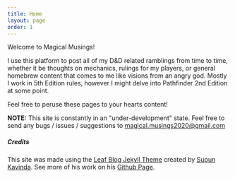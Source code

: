 ```yaml
---
title: Home
layout: page
order: 1
---
```


Welcome to Magical Musings!

I use this platform to post all of my D&D related ramblings from time to time, whether it be thoughts on mechanics, rulings for my players, or general homebrew content that comes to me like visions from an angry god. Mostly I work in 5th Edition rules, however I might delve into Pathfinder 2nd Edition at some point. 

Feel free to peruse these pages to your hearts content! 

**NOTE:** This site is constantly in an "under-development" state. Feel free to send any bugs / issues / suggestions to <a href="mailto:magical.musings2020@gmail.com">magical.musings2020@gmail.com</a>

##### Credits

This site was made using the <a href="https://supunkavinda.github.io/jekyll-theme-leaf/">Leaf Blog Jekyll Theme</a> created by <a target="_blank" href="https://twitter.com/_SupunKavinda">Supun Kavinda</a>. See more of his work on his <a href="https://github.com/SupunKavinda">Github Page</a>.